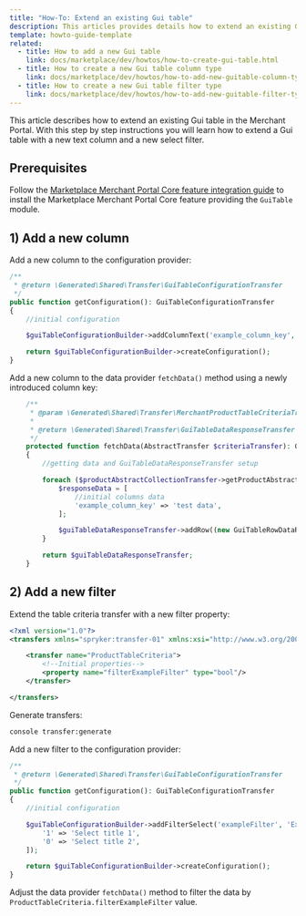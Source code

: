 ```yaml
---
title: "How-To: Extend an existing Gui table"
description: This articles provides details how to extend an existing Gui table
template: howto-guide-template
related:
  - title: How to add a new Gui table
    link: docs/marketplace/dev/howtos/how-to-create-gui-table.html
  - title: How to create a new Gui table column type
    link: docs/marketplace/dev/howtos/how-to-add-new-guitable-column-type.html
  - title: How to create a new Gui table filter type
    link: docs/marketplace/dev/howtos/how-to-add-new-guitable-filter-type.html
---
```


This article describes how to extend an existing Gui table in the Merchant Portal.
With this step by step instructions you will learn how to extend a Gui table with a new text column and a new select filter.

## Prerequisites

Follow the [Marketplace Merchant Portal Core feature integration guide](/docs/marketplace/dev/feature-integration-guides/202108.0/marketplace-merchant-portal-core-feature-integration.html)
to install the Marketplace Merchant Portal Core feature providing the `GuiTable` module.

## 1) Add a new column

Add a new column to the configuration provider:

```php
/**
 * @return \Generated\Shared\Transfer\GuiTableConfigurationTransfer
 */
public function getConfiguration(): GuiTableConfigurationTransfer
{
    //initial configuration

    $guiTableConfigurationBuilder->addColumnText('example_column_key', 'Example Column');

    return $guiTableConfigurationBuilder->createConfiguration();
}

```

Add a new column to the data provider ``fetchData()`` method using a newly introduced column key:

```php
    /**
     * @param \Generated\Shared\Transfer\MerchantProductTableCriteriaTransfer $criteriaTransfer
     *
     * @return \Generated\Shared\Transfer\GuiTableDataResponseTransfer
     */
    protected function fetchData(AbstractTransfer $criteriaTransfer): GuiTableDataResponseTransfer
    {
        //getting data and GuiTableDataResponseTransfer setup

        foreach ($productAbstractCollectionTransfer->getProductAbstracts() as $productAbstractTransfer) {
            $responseData = [
                //initial columns data
                'example_column_key' => 'test data',
            ];

            $guiTableDataResponseTransfer->addRow((new GuiTableRowDataResponseTransfer())->setResponseData($responseData));
        }

        return $guiTableDataResponseTransfer;
    }
```

## 2) Add a new filter

Extend the table criteria transfer with a new filter property:

```xml
<?xml version="1.0"?>
<transfers xmlns="spryker:transfer-01" xmlns:xsi="http://www.w3.org/2001/XMLSchema-instance" xsi:schemaLocation="spryker:transfer-01 http://static.spryker.com/transfer-01.xsd">

    <transfer name="ProductTableCriteria">
        <!--Initial properties-->
        <property name="filterExampleFilter" type="bool"/>
    </transfer>

</transfers>

```

Generate transfers:

``` bash
console transfer:generate
```

Add a new filter to the configuration provider:

```php
/**
 * @return \Generated\Shared\Transfer\GuiTableConfigurationTransfer
 */
public function getConfiguration(): GuiTableConfigurationTransfer
{
    //initial configuration

    $guiTableConfigurationBuilder->addFilterSelect('exampleFilter', 'Example filter', false, [
        '1' => 'Select title 1',
        '0' => 'Select title 2',
    ]);

    return $guiTableConfigurationBuilder->createConfiguration();
}
```

Adjust the data provider `fetchData()` method to filter the data by `ProductTableCriteria.filterExampleFilter` value.
